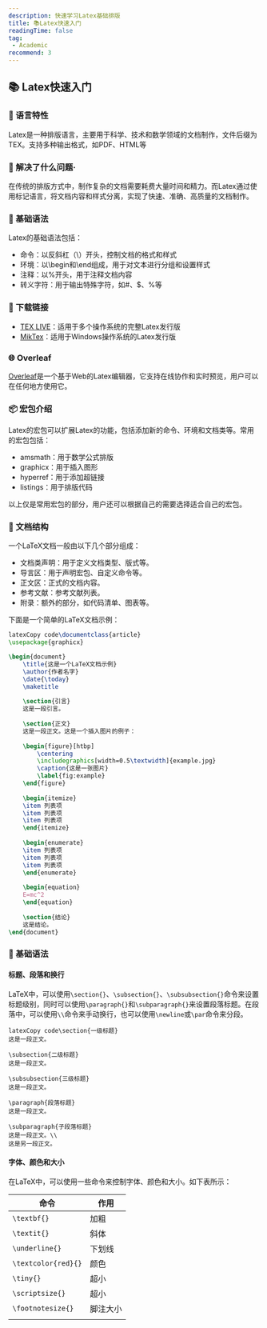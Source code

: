 ```yaml
---
description: 快速学习Latex基础排版
title: 📚Latex快速入门
readingTime: false
tag:
 - Academic
recommend: 3
---
```




## **📚 Latex快速入门**

### 🌟 语言特性

Latex是一种排版语言，主要用于科学、技术和数学领域的文档制作，文件后缀为TEX。支持多种输出格式，如PDF、HTML等


### 🚀 解决了什么问题·

在传统的排版方式中，制作复杂的文档需要耗费大量时间和精力。而Latex通过使用标记语言，将文档内容和样式分离，实现了快速、准确、高质量的文档制作。

### 🔑 基础语法

Latex的基础语法包括：

- 命令：以反斜杠（\）开头，控制文档的格式和样式
- 环境：以\begin和\end组成，用于对文本进行分组和设置样式
- 注释：以%开头，用于注释文档内容
- 转义字符：用于输出特殊字符，如#、$、%等

### 🔗 下载链接

- [TEX LIVE](https://www.tug.org/texlive/)：适用于多个操作系统的完整Latex发行版
- [MikTex](https://miktex.org/)：适用于Windows操作系统的Latex发行版

### 🌐 Overleaf

[Overleaf](https://www.overleaf.com/)是一个基于Web的Latex编辑器，它支持在线协作和实时预览，用户可以在任何地方使用它。

### 📦 宏包介绍

Latex的宏包可以扩展Latex的功能，包括添加新的命令、环境和文档类等。常用的宏包包括：

- amsmath：用于数学公式排版
- graphicx：用于插入图形
- hyperref：用于添加超链接
- listings：用于排版代码

以上仅是常用宏包的部分，用户还可以根据自己的需要选择适合自己的宏包。

### 📜 文档结构

一个LaTeX文档一般由以下几个部分组成：

- 文档类声明：用于定义文档类型、版式等。
- 导言区：用于声明宏包、自定义命令等。
- 正文区：正式的文档内容。
- 参考文献：参考文献列表。
- 附录：额外的部分，如代码清单、图表等。

下面是一个简单的LaTeX文档示例：

```latex
latexCopy code\documentclass{article}
\usepackage{graphicx}

\begin{document}
    \title{这是一个LaTeX文档示例}
    \author{作者名字}
    \date{\today}
    \maketitle
    
    \section{引言}
    这是一段引言。
    
    \section{正文}
    这是一段正文。这是一个插入图片的例子：
    
    \begin{figure}[htbp]
        \centering
        \includegraphics[width=0.5\textwidth]{example.jpg}
        \caption{这是一张图片}
        \label{fig:example}
    \end{figure}
    
    \begin{itemize}
    \item 列表项
    \item 列表项
    \item 列表项
    \end{itemize}
    
    \begin{enumerate}
    \item 列表项
    \item 列表项
    \item 列表项
    \end{enumerate}
    
    \begin{equation}
    E=mc^2
    \end{equation}
    
    \section{结论}
    这是结论。
\end{document}
```

### 📝 基础语法

#### 标题、段落和换行

LaTeX中，可以使用`\section{}`、`\subsection{}`、`\subsubsection{}`命令来设置标题级别，同时可以使用`\paragraph{}`和`\subparagraph{}`来设置段落标题。在段落中，可以使用`\\`命令来手动换行，也可以使用`\newline`或`\par`命令来分段。

```
latexCopy code\section{一级标题}
这是一段正文。

\subsection{二级标题}
这是一段正文。

\subsubsection{三级标题}
这是一段正文。

\paragraph{段落标题}
这是一段正文。

\subparagraph{子段落标题}
这是一段正文。\\
这是另一段正文。
```

#### 字体、颜色和大小

在LaTeX中，可以使用一些命令来控制字体、颜色和大小。如下表所示：

| 命令                | 作用     |
| ------------------- | -------- |
| `\textbf{}`         | 加粗     |
| `\textit{}`         | 斜体     |
| `\underline{}`      | 下划线   |
| `\textcolor{red}{}` | 颜色     |
| `\tiny{}`           | 超小     |
| `\scriptsize{}`     | 超小     |
| `\footnotesize{}`   | 脚注大小 |
|                     |          |